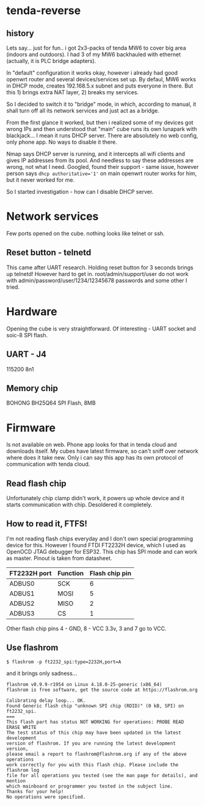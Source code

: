 # tenda-reverse

## history

Lets say... just for fun.. i got 2x3-packs of tenda MW6 to cover big area (indoors and outdoors).
I had 3 of my MW6 backhauled with ethernet (actually, it is PLC bridge adapters).

In "default" configuration it works okay, however i already had good openwrt router and several devices/services set up.
By defaul, MW6 works in DHCP mode, creates 192.168.5.x subnet and puts everyone in there.
But this 1) brings extra NAT layer, 2) breaks my services.

So I decided to switch it to "bridge" mode, in which, according to manual, it shall turn off all its network services and just act as a bridge.

From the first glance it worked, but then i realized some of my devices got wrong IPs and then understood that "main" cube runs its own lunapark with blackjack... I mean it runs DHCP server.
There are absolutely no web config, only phone app. No ways to disable it there. 

Nmap says DHCP server is running, and it intercepts all wifi clients and gives IP addresses from its pool.
And needless to say these addresses are wrong, not what I need.
Googled, found their support - same issue, however person says `dhcp authoritative='1'` on main openwrt router works for him, but it never worked for me. 

So I started investigation - how can I disable DHCP server.

# Network services
Few ports opened on the cube. nothing looks like telnet or ssh.
## Reset button - telnetd
This came after UART research.
Holding reset button for 3 seconds brings up telnetd!
However hard to get in. root/admin/support/user do not work with admin/password/user/1234/12345678 passwords and some other I tried.

# Hardware
Opening the cube is very straightforward. Of interesting - UART socket and soic-8 SPI flash.

## UART - J4
115200 8n1

## Memory chip
BOHONG BH25Q64 SPI Flash, 8MB

# Firmware
Is not available on web. Phone app looks for that in tenda cloud and downloads itself. My cubes have latest firmware, so can't sniff over network where does it take new. Only i can say this app has its own protocol of communication with tenda cloud.

## Read flash chip
Unfortunately chip clamp didn't work, it powers up whole device and it starts communication with chip.
Desoldered it completely.

## How to read it, FTFS!
I'm not reading flash chips everyday and I don't own special programming device for this.
However I found FTDI FT2232H device, which I used as OpenOCD JTAG debugger for ESP32.
This chip has SPI mode and can work as master.
Pinout is taken from datasheet.

| FT2232H port | Function | Flash chip pin |
|--------------|----------|----------------|
| ADBUS0       | SCK      | 6 |
| ADBUS1       | MOSI     | 5 |
| ADBUS2       | MISO     | 2 |
| ADBUS3       | CS       | 1 |

Other flash chip pins 4 - GND, 8 - VCC 3.3v, 3 and 7 go to VCC.

## Use flashrom
```
$ flashrom -p ft2232_spi:type=2232H,port=A
```
and it brings only sadness...
```
flashrom v0.9.9-r1954 on Linux 4.18.0-25-generic (x86_64)                                                                                                                                                      
flashrom is free software, get the source code at https://flashrom.org                                                                                                                                         
                                                                                                                                                                                                               
Calibrating delay loop... OK.                                                                                                                                                                                  
Found Generic flash chip "unknown SPI chip (RDID)" (0 kB, SPI) on ft2232_spi.                                                                                                                                  
===                                                                                                                                                                                                            
This flash part has status NOT WORKING for operations: PROBE READ ERASE WRITE                                                                                                                                  
The test status of this chip may have been updated in the latest development                                                                                                                                   
version of flashrom. If you are running the latest development version,                                                                                                                                        
please email a report to flashrom@flashrom.org if any of the above operations                                                                                                                                  
work correctly for you with this flash chip. Please include the flashrom log                                                                                                                                   
file for all operations you tested (see the man page for details), and mention                                                                                                                                 
which mainboard or programmer you tested in the subject line.                                                                                                                                                  
Thanks for your help!                                                                                                                                                                                          
No operations were specified.                        
```

